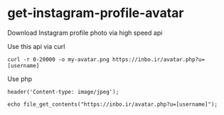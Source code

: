 # get-instagram-profile-avatar
Download Instagram profile photo via high speed api


Use this api via curl

```
curl -r 0-20000 -o my-avatar.png https://inbo.ir/avatar.php?u=[username]

```

Use php

```
header('Content-type: image/jpeg');

echo file_get_contents("https://inbo.ir/avatar.php?u=[username]");
```
